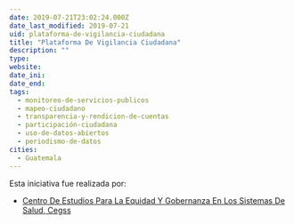 ```yaml
---
date: 2019-07-21T23:02:24.000Z
date_last_modified: 2019-07-21
uid: plataforma-de-vigilancia-ciudadana
title: "Plataforma De Vigilancia Ciudadana"
description: ""
type: 
website: 
date_ini: 
date_end: 
tags:
  - monitoreo-de-servicios-publicos
  - mapeo-ciudadano
  - transparencia-y-rendicion-de-cuentas
  - participación-ciudadana
  - uso-de-datos-abiertos
  - periodismo-de-datos
cities: 
  - Guatemala
---
```


Esta iniciativa fue realizada por:

- [Centro De Estudios Para La Equidad Y Gobernanza En Los Sistemas De Salud, Cegss](/organizaciones/centro-de-estudios-para-la-equidad-y-gobernanza-en-los-sistemas-de-salud-cegss)
